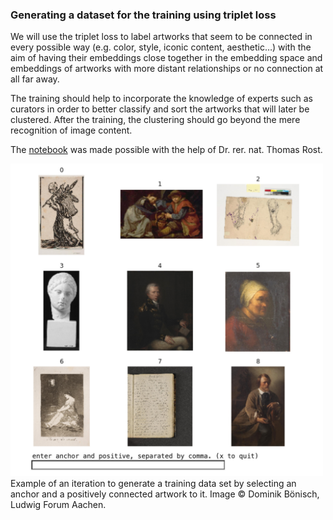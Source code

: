 ### Generating a dataset for the training using triplet loss

We will use the triplet loss to label artworks that seem to be connected in every possible way (e.g. color, style, iconic content, aesthetic…) with the aim of having their embeddings close together in the embedding space and embeddings of artworks with more distant relationships or no connection at all far away. 

The training should help to incorporate the knowledge of experts such as curators in order to better classify and sort the artworks that will later be clustered. After the training, the clustering should go beyond the mere recognition of image content.

The [notebook](https://github.com/DominikBoenisch/Training-the-Archive/blob/master/Prototype/3_Training_Dataset/TrainingDataGenerator.ipynb) was made possible with the help of Dr. rer. nat. Thomas Rost.

<img src="https://github.com/DominikBoenisch/Training-the-Archive/blob/master/TrainingDataGenerator_Sample.jpg" alt="Sample TrainingDataGenerator" width="500" height="500">
Example of an iteration to generate a training data set by selecting an anchor and a positively connected artwork to it. 
Image © Dominik Bönisch, Ludwig Forum Aachen.
